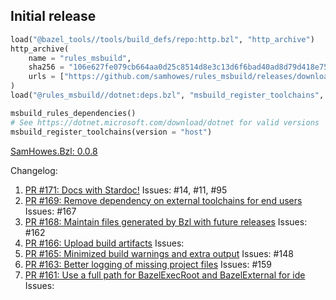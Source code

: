 ## Initial release 

<!--marker-->
```python
load("@bazel_tools//tools/build_defs/repo:http.bzl", "http_archive")
http_archive(
    name = "rules_msbuild",
    sha256 = "106e627fe079cb664aa0d25c8514d8e3c13d6f6bad40ad8d79d418e7563fd5f8",
    urls = ["https://github.com/samhowes/rules_msbuild/releases/download/0.0.8/rules_msbuild-0.0.8.tar.gz"],
)
load("@rules_msbuild//dotnet:deps.bzl", "msbuild_register_toolchains", "msbuild_rules_dependencies")

msbuild_rules_dependencies()
# See https://dotnet.microsoft.com/download/dotnet for valid versions
msbuild_register_toolchains(version = "host")
```
[SamHowes.Bzl: 0.0.8](https://www.nuget.org/packages/SamHowes.Bzl/0.0.8)

Changelog:
1. [PR #171: Docs with Stardoc!](https://github.com/samhowes/rules_msbuild/pull/171)
  Issues: #14, #11, #95
2. [PR #169: Remove dependency on external toolchains for end users](https://github.com/samhowes/rules_msbuild/pull/169)
  Issues: #167
3. [PR #168: Maintain files generated by Bzl with future releases](https://github.com/samhowes/rules_msbuild/pull/168)
  Issues: #162
4. [PR #166: Upload build artifacts](https://github.com/samhowes/rules_msbuild/pull/166)
  Issues: 
5. [PR #165: Minimized build warnings and extra output](https://github.com/samhowes/rules_msbuild/pull/165)
  Issues: #148
6. [PR #163: Better logging of missing project files](https://github.com/samhowes/rules_msbuild/pull/163)
  Issues: #159
7. [PR #161: Use a full path for BazelExecRoot and BazelExternal for ide](https://github.com/samhowes/rules_msbuild/pull/161)
  Issues: 
